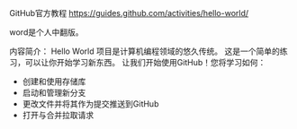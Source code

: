 GitHub官方教程
https://guides.github.com/activities/hello-world/

word是个人中翻版。

内容简介：
Hello World 项目是计算机编程领域的悠久传统。 这是一个简单的练习，可以让你开始学习新东西。 
让我们开始使用GitHub！您将学习如何：
- 创建和使用存储库
- 启动和管理新分支
- 更改文件并将其作为提交推送到GitHub
- 打开与合并拉取请求

